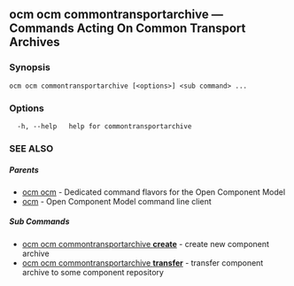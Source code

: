 ## ocm ocm commontransportarchive &mdash; Commands Acting On Common Transport Archives

### Synopsis

```
ocm ocm commontransportarchive [<options>] <sub command> ...
```

### Options

```
  -h, --help   help for commontransportarchive
```

### SEE ALSO

##### Parents

* [ocm ocm](ocm_ocm.md)	 - Dedicated command flavors for the Open Component Model
* [ocm](ocm.md)	 - Open Component Model command line client


##### Sub Commands

* [ocm ocm commontransportarchive <b>create</b>](ocm_ocm_commontransportarchive_create.md)	 - create new component archive
* [ocm ocm commontransportarchive <b>transfer</b>](ocm_ocm_commontransportarchive_transfer.md)	 - transfer component archive to some component repository

